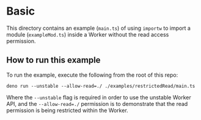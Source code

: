 # Basic

This directory contains an example (`main.ts`) of using `importw` to import a
module (`exampleMod.ts`) inside a Worker without the read access permission.

## How to run this example

To run the example, execute the following from the root of this repo:

```console
deno run --unstable --allow-read=./ ./examples/restrictedRead/main.ts
```

Where the `--unstable` flag is required in order to use the unstable Worker API,
and the `--allow-read=./` permission is to demonstrate that the read permission
is being restricted within the Worker.
